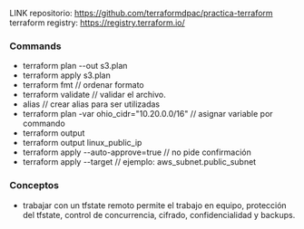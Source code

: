 LINK repositorio: https://github.com/terraformdpac/practica-terraform
terraform registry: https://registry.terraform.io/

### Commands

- terraform plan --out s3.plan
- terraform apply s3.plan
- terraform fmt // ordenar formato
- terraform validate // validar el archivo.
- alias // crear alias para ser utilizadas
- terraform plan -var ohio_cidr="10.20.0.0/16" // asignar variable por commando
- terraform output
- terraform output linux_public_ip
- terraform apply --auto-approve=true // no pide confirmación
- terraform apply --target <target> // ejemplo: aws_subnet.public_subnet

### Conceptos

- trabajar con un tfstate remoto permite el trabajo en equipo, protección del tfstate, control de concurrencia, cifrado, confidencialidad y backups.
